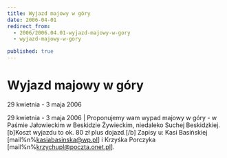 ```yaml
---
title: Wyjazd majowy w góry
date: 2006-04-01
redirect_from: 
  - 2006/2006.04.01-wyjazd-majowy-w-gory
  - wyjazd-majowy-w-gory

published: true
---
```




# Wyjazd majowy w góry

<time>29 kwietnia - 3 maja 2006</time>

29 kwietnia - 3 maja 2006 | Proponujemy wam wypad majowy w góry - w Paśmie Jałowieckim w Beskidzie Żywieckim, niedaleko Suchej Beskidzkiej. [b]Koszt wyjazdu to ok. 80 zł plus dojazd.[/b] Zapisy u: Kasi Basińskiej [mail%n%kasiabasinska@wp.pl] i Krzyśka Porczyka [mail%n%krzychupl@poczta.onet.pl].

<!--CONTENT FROM OLD SERVER (jos before 2013): 29 kwietnia - 3 maja 2006 | Proponujemy wam wypad majowy w góry - w Paśmie Jałowieckim w Beskidzie Żywieckim, niedaleko Suchej Beskidzkiej. [b]Koszt wyjazdu to ok. 80 zł plus dojazd.[/b] Zapisy u: Kasi Basińskiej [mail%n%kasiabasinska@wp.pl] i Krzyśka Porczyka [mail%n%krzychupl@poczta.onet.pl].
-->

<!--{{json:{"created_date":"2006-04-01 20:01:11","publish_down":"0000-00-00 00:00:00","id":"333"}}}-->
